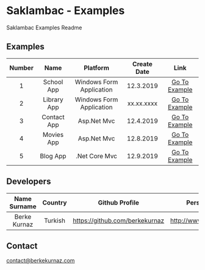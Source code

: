# Saklambac - Examples
Saklambac Examples Readme

## Examples
| Number | Name | Platform           | Create Date  | Link  |
| :-------------: | :-------------: |:-------------:| :-----:|  :-----:|
| 1 | School App     | Windows Form Application  | 12.3.2019 | [Go To Example](https://github.com/berkekurnaz/Saklambac/tree/master/examples/1_School_App/Saklambac_School_App/Saklambac_School_App) |
| 2 | Library App     | Windows Form Application  | xx.xx.xxxx | [Go To Example](https://github.com/berkekurnaz/Saklambac/tree/master/examples/1_School_App/Saklambac_School_App/Saklambac_School_App) |
| 3 | Contact App     | Asp.Net Mvc  | 12.4.2019 | [Go To Example](https://github.com/berkekurnaz/Saklambac/tree/master/examples/3_Contact_App/Saklambac_Contact_App/Saklambac_Contact_App) |
| 4 | Movies App     | Asp.Net Mvc  | 12.8.2019 | [Go To Example](https://github.com/berkekurnaz/Saklambac/tree/master/examples/4_Movies_App/Saklambac_Movies_App/Saklambac_Movies_App) |
| 5 | Blog App     | .Net Core Mvc  | 12.9.2019 | [Go To Example](https://github.com/berkekurnaz/Saklambac/tree/master/examples/5_Blog_App/Saklambac_Blog_App/Saklambac_Blog_App) |

## Developers
| Name Surname        | Country           | Github Profile  | Personel Website  |
| :-------------: |:-------------:| :-----:|  :-----:|
| Berke Kurnaz     | Turkish | https://github.com/berkekurnaz  | http://www.berkekurnaz.com |

## Contact
contact@berkekurnaz.com